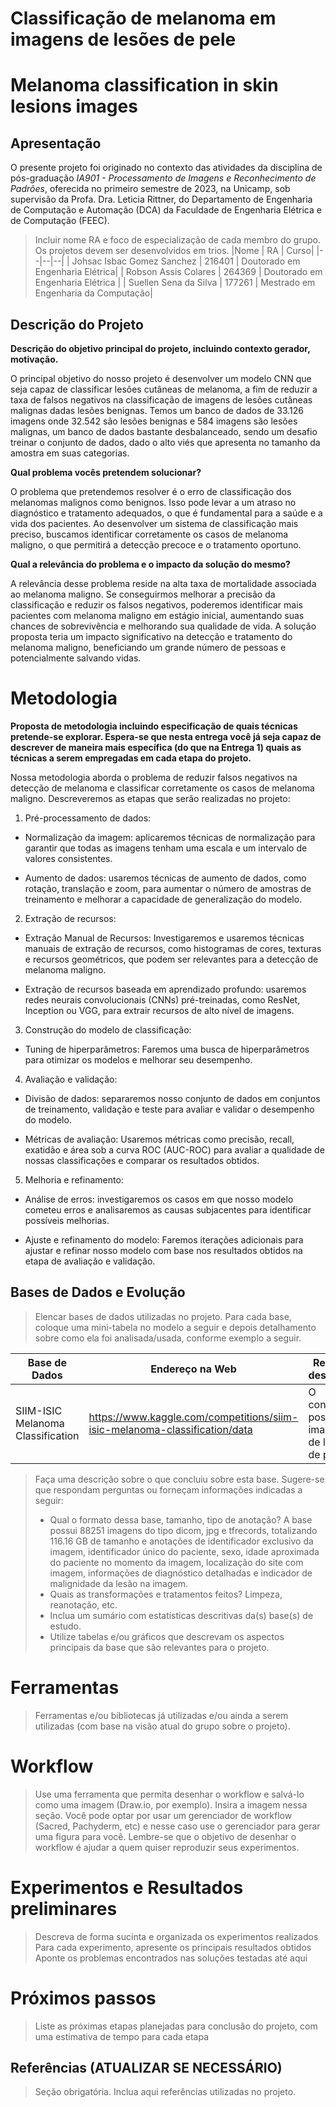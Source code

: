 # Classificação de melanoma em imagens de lesões de pele
# Melanoma classification in skin lesions images

## Apresentação

O presente projeto foi originado no contexto das atividades da disciplina de pós-graduação *IA901 - Processamento de Imagens e Reconhecimento de Padrões*, 
oferecida no primeiro semestre de 2023, na Unicamp, sob supervisão da Profa. Dra. Leticia Rittner, do Departamento de Engenharia de Computação e Automação (DCA) da Faculdade de Engenharia Elétrica e de Computação (FEEC).

> Incluir nome RA e foco de especialização de cada membro do grupo. Os projetos devem ser desenvolvidos em trios.
> |Nome  | RA | Curso|
> |--|--|--|
> | Johsac Isbac Gomez Sanchez  | 216401  | Doutorado em Engenharia Elétrica|
> | Robson Assis Colares  | 264369  | Doutorado em Engenharia Elétrica |
> | Suellen Sena da Silva  | 177261  | Mestrado em Engenharia da Computação|


## Descrição do Projeto
**Descrição do objetivo principal do projeto, incluindo contexto gerador, motivação.**

O principal objetivo do nosso projeto é desenvolver um modelo CNN que seja capaz de classificar lesões cutâneas de melanoma, a fim de reduzir a taxa de falsos negativos na classificação de imagens de lesões cutâneas malignas dadas lesões benignas. Temos um banco de dados de 33.126 imagens onde 32.542 são lesões benignas e 584 imagens são lesões malignas, um banco de dados bastante desbalanceado, sendo um desafio treinar o conjunto de dados, dado o alto viés que apresenta no tamanho da amostra em suas categorias.


**Qual problema vocês pretendem solucionar?**

O problema que pretendemos resolver é o erro de classificação dos melanomas malignos como benignos. Isso pode levar a um atraso no diagnóstico e tratamento adequados, o que é fundamental para a saúde e a vida dos pacientes. Ao desenvolver um sistema de classificação mais preciso, buscamos identificar corretamente os casos de melanoma maligno, o que permitirá a detecção precoce e o tratamento oportuno.


**Qual a relevância do problema e o impacto da solução do mesmo?**

A relevância desse problema reside na alta taxa de mortalidade associada ao melanoma maligno. Se conseguirmos melhorar a precisão da classificação e reduzir os falsos negativos, poderemos identificar mais pacientes com melanoma maligno em estágio inicial, aumentando suas chances de sobrevivência e melhorando sua qualidade de vida. A solução proposta teria um impacto significativo na detecção e tratamento do melanoma maligno, beneficiando um grande número de pessoas e potencialmente salvando vidas.


# Metodologia
**Proposta de metodologia incluindo especificação de quais técnicas pretende-se explorar. Espera-se que nesta entrega você já seja capaz de descrever de maneira mais específica (do que na Entrega 1) quais as técnicas a serem empregadas em cada etapa do projeto.**

Nossa metodologia aborda o problema de reduzir falsos negativos na detecção de melanoma e classificar corretamente os casos de melanoma maligno. Descreveremos as etapas que serão realizadas no projeto:

1. Pré-processamento de dados:

- Normalização da imagem: aplicaremos técnicas de normalização para garantir que todas as imagens tenham uma escala e um intervalo de valores consistentes.

- Aumento de dados: usaremos técnicas de aumento de dados, como rotação, translação e zoom, para aumentar o número de amostras de treinamento e melhorar a capacidade de generalização do modelo.

2. Extração de recursos:

- Extração Manual de Recursos: Investigaremos e usaremos técnicas manuais de extração de recursos, como histogramas de cores, texturas e recursos geométricos, que podem ser relevantes para a detecção de melanoma maligno.

- Extração de recursos baseada em aprendizado profundo: usaremos redes neurais convolucionais (CNNs) pré-treinadas, como ResNet, Inception ou VGG, para extrair recursos de alto nível de imagens.

3. Construção do modelo de classificação:

- Tuning de hiperparâmetros: Faremos uma busca de hiperparâmetros para otimizar os modelos e melhorar seu desempenho.

4. Avaliação e validação:

- Divisão de dados: separaremos nosso conjunto de dados em conjuntos de treinamento, validação e teste para avaliar e validar o desempenho do modelo.

- Métricas de avaliação: Usaremos métricas como precisão, recall, exatidão e área sob a curva ROC (AUC-ROC) para avaliar a qualidade de nossas classificações e comparar os resultados obtidos.

5. Melhoria e refinamento:

- Análise de erros: investigaremos os casos em que nosso modelo cometeu erros e analisaremos as causas subjacentes para identificar possíveis melhorias.

- Ajuste e refinamento do modelo: Faremos iterações adicionais para ajustar e refinar nosso modelo com base nos resultados obtidos na etapa de avaliação e validação.

## Bases de Dados e Evolução
> Elencar bases de dados utilizadas no projeto.
> Para cada base, coloque uma mini-tabela no modelo a seguir e depois detalhamento sobre como ela foi analisada/usada, conforme exemplo a seguir.

Base de Dados | Endereço na Web | Resumo descritivo
----- | ----- | -----
SIIM-ISIC Melanoma Classification | https://www.kaggle.com/competitions/siim-isic-melanoma-classification/data |  O conjunto possui imagens de lesões de pele e 

> Faça uma descrição sobre o que concluiu sobre esta base. Sugere-se que respondam perguntas ou forneçam informações indicadas a seguir:
> * Qual o formato dessa base, tamanho, tipo de anotação?
A base possui 88251 imagens do tipo dicom, jpg e tfrecords, totalizando 116.16 GB de tamanho e anotações de identificador exclusivo da imagem, identificador único do paciente, sexo, idade aproximada do paciente no momento da imagem, localização do site com imagem, informações de diagnóstico detalhadas e indicador de malignidade da lesão na imagem.
> * Quais as transformações e tratamentos feitos? Limpeza, reanotação, etc.
> * Inclua um sumário com estatísticas descritivas da(s) base(s) de estudo.
> * Utilize tabelas e/ou gráficos que descrevam os aspectos principais da base que são relevantes para o projeto.

# Ferramentas
> Ferramentas e/ou bibliotecas já utilizadas e/ou ainda a serem utilizadas (com base na visão atual do grupo sobre o projeto).

# Workflow
> Use uma ferramenta que permita desenhar o workflow e salvá-lo como uma imagem (Draw.io, por exemplo). Insira a imagem nessa seção.
> Você pode optar por usar um gerenciador de workflow (Sacred, Pachyderm, etc) e nesse caso use o gerenciador para gerar uma figura para você.
> Lembre-se que o objetivo de desenhar o workflow é ajudar a quem quiser reproduzir seus experimentos. 

# Experimentos e Resultados preliminares
> Descreva de forma sucinta e organizada os experimentos realizados
> Para cada experimento, apresente os principais resultados obtidos
> Aponte os problemas encontrados nas soluções testadas até aqui

# Próximos passos
> Liste as próximas etapas planejadas para conclusão do projeto, com uma estimativa de tempo para cada etapa

## Referências (ATUALIZAR SE NECESSÁRIO)
> Seção obrigatória. Inclua aqui referências utilizadas no projeto.
